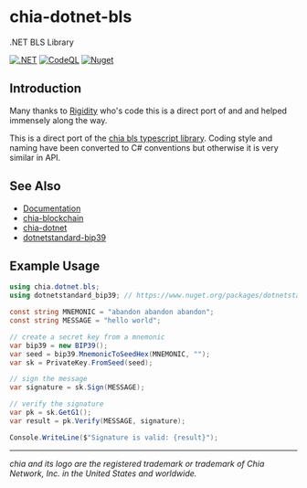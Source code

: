 # chia-dotnet-bls

.NET BLS Library

[![.NET](https://github.com/dkackman/chia-dotnet-bls/actions/workflows/dotnet.yml/badge.svg)](https://github.com/dkackman/chia-dotnet-bls/actions/workflows/dotnet.yml)
[![CodeQL](https://github.com/dkackman/chia-dotnet-bls/actions/workflows/github-code-scanning/codeql/badge.svg)](https://github.com/dkackman/chia-dotnet-bls/actions/workflows/github-code-scanning/codeql)
[![Nuget](https://img.shields.io/nuget/dt/chia-dotnet-bls)](https://www.nuget.org/packages/chia-dotnet-bls/)

## Introduction

Many thanks to [Rigidity](https://github.com/Rigidity) who's code this is a direct port of and and helped immensely along the way.

This is a direct port of the [chia bls typescript library](https://github.com/Chia-Network/node-chia-bls). Coding style and naming have been converted to C# conventions but otherwise it is very similar in API.

## See Also

- [Documentation](https://dkackman.github.io/chia-dotnet-bls/)
- [chia-blockchain](https://chia.net)
- [chia-dotnet](https://www.nuget.org/packages/chia-dotnet/)
- [dotnetstandard-bip39](https://www.nuget.org/packages/dotnetstandard-bip39/)

## Example Usage

```csharp
using chia.dotnet.bls;
using dotnetstandard_bip39; // https://www.nuget.org/packages/dotnetstandard-bip39/

const string MNEMONIC = "abandon abandon abandon";
const string MESSAGE = "hello world";

// create a secret key from a mnemonic
var bip39 = new BIP39();
var seed = bip39.MnemonicToSeedHex(MNEMONIC, "");
var sk = PrivateKey.FromSeed(seed);

// sign the message
var signature = sk.Sign(MESSAGE);

// verify the signature
var pk = sk.GetG1();
var result = pk.Verify(MESSAGE, signature);

Console.WriteLine($"Signature is valid: {result}");
```

___

_chia and its logo are the registered trademark or trademark of Chia Network, Inc. in the United States and worldwide._
